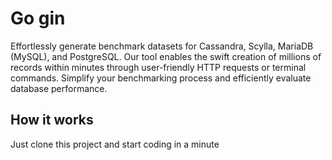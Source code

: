 # Go gin

Effortlessly generate benchmark datasets for Cassandra, Scylla, MariaDB (MySQL), and PostgreSQL. Our tool enables the swift creation of millions of records within minutes through user-friendly HTTP requests or terminal commands. Simplify your benchmarking process and efficiently evaluate database performance. 

## How it works
Just clone this project and start coding in a minute
